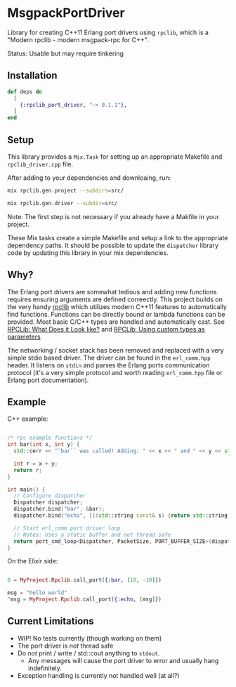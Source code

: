 # MsgpackPortDriver

Library for creating C++11 Erlang port drivers using `rpclib`, which is a "Modern rpclib - modern msgpack-rpc for C++".

Status: Usable but may require tinkering

## Installation

```elixir
def deps do
  [
    {:rpclib_port_driver, "~> 0.1.1"},
  ]
end
```

## Setup

This library provides a `Mix.Task` for setting up an appropriate Makefile and `rpclib_driver.cpp` file. 

After adding to your dependencies and downloaing, run:

```sh
mix rpclib.gen.project --subdirs=src/
```

```sh
mix rpclib.gen.driver --subdir=src/
```

Note: The first step is not necessary if you already have a Makfile in your project.

These Mix tasks create a simple Makefile and setup a link to the appropriate dependency paths. It should be possible to update the `dispatcher` library code by updating this library in your mix dependencies. 

## Why?

The Erlang port drivers are somewhat tedious and adding new functions requires ensuring arguments are defined correectly. This project builds on the very handy [rpclib](http://rpclib.net/) which utilizes modern C++11 features to automatically find functions. Functions can be directly bound or lambda functions can be provided. Most basic C/C++ types are handled and automatically cast. See [RPCLib: What Does it Look like?](http://rpclib.net/#what-does-it-look-like) and [RPCLib: Using custom types as parameters](http://rpclib.net/primer/#using-custom-types-as-parameters) 

The networking / socket stack has been removed and replaced with a very simple stdio based driver. The driver can be found in the `erl_comm.hpp` header. It listens on `stdin` and parses the Erlang ports communication protocol (it's a very simple protocol and worth reading `erl_comm.hpp` file or Erlang port documentation). 

## Example

C++ example:

```c++

/* rpc example functions */
int bar(int x, int y) {
  std::cerr << "`bar`` was called! Adding: " << x << " and " << y << std::endl;

  int r = x + y;
  return r;
}

int main() {
  // Configure dispatcher
  Dispatcher dispatcher;
  dispatcher.bind("bar", &bar);
  dispatcher.bind("echo", [](std::string const& s) {return std::string("> ") + s;});

  // Start erl_comm port driver loop
  // Notes: Uses a static buffer and not thread safe
  return port_cmd_loop<Dispatcher, PacketSize, PORT_BUFFER_SIZE>(dispatcher);
}
```

On the Elixir side:

```elixir

0 = MyProject.Rpclib.call_port({:bar, [10, -10]})

msg = "hello world"
^msg = MyProject.Rpclib.call_port({:echo, [msg]})
```

## Current Limitations

- WIP! No tests currently (though working on them)
- The port driver is _not_ thread safe
- Do _not_ print / write / std::cout anything to `stdout`.
    + Any messages will cause the port driver to error and usually hang indefinitely. 
- Exception handling is currently not handled well (at all?)


